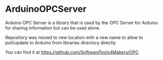 ArduinoOPCServer
================

Arduino OPC Server is a library that is used by the OPC Server for Arduino for sharing information but can be used alone.

Repository was moved to new location with a new name to allow to pull/update to Arduino from libraries directory directly

You can find it at https://github.com/SoftwareTools4Makers/OPC
